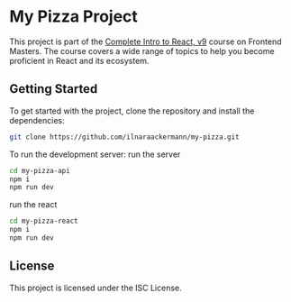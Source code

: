 # My Pizza Project

This project is part of the [Complete Intro to React, v9](https://frontendmasters.com/courses/complete-react-v9) course on Frontend Masters. The course covers a wide range of topics to help you become proficient in React and its ecosystem.

## Getting Started

To get started with the project, clone the repository and install the dependencies:

```bash
git clone https://github.com/ilnaraackermann/my-pizza.git
```

To run the development server:
run the server
```bash
cd my-pizza-api
npm i
npm run dev
```
run the react

```bash
cd my-pizza-react
npm i
npm run dev
```

## License

This project is licensed under the ISC License.
